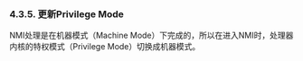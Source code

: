 ### **4.3.5. 更新Privilege Mode**

NMI处理是在机器模式（Machine Mode）下完成的，所以在进入NMI时，处理器内核的特权模式（Privilege Mode）切换成机器模式。